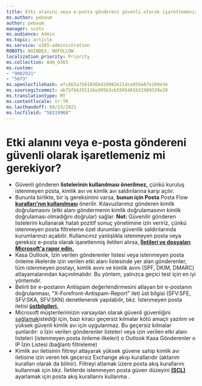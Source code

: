 ```yaml
---
title: Etki alanını veya e-posta göndereni güvenli olarak işaretlemeniz mi gerekiyor?
ms.author: pebaum
author: pebaum
manager: scotv
ms.audience: Admin
ms.topic: article
ms.service: o365-administration
ROBOTS: NOINDEX, NOFOLLOW
localization_priority: Priority
ms.collection: Adm_O365
ms.custom:
- "9002921"
- "5673"
ms.openlocfilehash: afc865a7b91036bd2d982e21dce059a87e109e3e
ms.sourcegitcommit: ab75f66355116e995b3cb5505465b31989339e28
ms.translationtype: MT
ms.contentlocale: tr-TR
ms.lasthandoff: 08/13/2021
ms.locfileid: "58319968"
---
```

# <a name="need-to-mark-a-domain-or-email-sender-safe"></a>Etki alanını veya e-posta göndereni güvenli olarak işaretlemeniz mi gerekiyor?

- Güvenli gönderen **listelerinin kullanılması önerilmez,** çünkü kuruluş istenmeyen posta, kimlik avı ve kimlik avı saldırılarına karşı açılır.
- Bununla birlikte, bir iş gereksinimi varsa, **bunun için Posta** Posta Flow **[kuralları'nın kullanılması](https://docs.microsoft.com/microsoft-365/security/office-365-security/create-safe-sender-lists-in-office-365?view=o365-worldwide#recommended-use-mail-flow-rules)** önerilir. Kılavuzlarımız gönderen kimlik doğrulamasını (etki alanı göndermenin kimlik doğrulamasının kimlik doğrulaması olmadığını doğrular) sağlar. 
    **Not:** Güvenilir gönderen listelerini kullanarak hatalı pozitif sonuç yönetimine izin veririz, çünkü istenmeyen posta filtreleme özel durumları güvenlik saldırılarında kurumlarınızı açabilir. Kullanıcınız yanlışlıkla istenmeyen posta veya gereksiz e-posta olarak işaretlenmiş iletileri alırsa, **[İletileri ve dosyaları Microsoft'a rapor edin.](https://protection.office.com/reportsubmission)**
- Kasa Outlook, İzin verilen gönderenler listesi veya istenmeyen posta önleme ilkelerde izin verilen etki alanı listesinde yer alan gönderenler, tüm istenmeyen postayı, kimlik avını ve kimlik avını (SPF, DKIM, DMARC) atlayamalarından kaçınılmalıdır.  Bu yöntem, yalnızca geçici test için en iyi yöntemdir.
- Belirli bir e-postanın Antispam değerlendirmesini atlayan bir e-postanın doğrulanması, "X-Forefront-Antispam-Report" ileti üst bilgisi (SFV:SFE, SFV:SKA, SFV:SKN) denetlenerek yapılabilir, bkz. İstenmeyen posta iletisi **[üstbilgileri.](https://docs.microsoft.com/microsoft-365/security/office-365-security/anti-spam-message-headers)**
- Microsoft müşterilerimizin varsayılan olarak güvenli güvenliğini [sağlamak](https://docs.microsoft.com/microsoft-365/security/office-365-security/secure-by-default#exceptions)istediği için, bazı kiracı geçersiz kılmalar kötü amaçlı yazılım ve yüksek güvenli kimlik avı için uygulanmaz. Bu geçersiz kılmalar şunlardır: o İzin verilen gönderenler listeleri veya izin verilen etki alanı listeleri (istenmeyen posta önleme ilkeleri) o Outlook Kasa Gönderenler o IP İzin Listesi (bağlantı filtreleme) 
- Kimlik avı iletisinin filtreyi atlayarak yüksek güvene sahip kimlik avı iletisine izin veren tek geçersiz Exchange akışı kurallarıdır (aktarım kuralları olarak da bilinir). Filtreyi atlamak üzere posta akış kurallarını kullanmak için bkz. İletilerde istenmeyen posta güven düzeyini **[(SCL)](https://docs.microsoft.com/microsoft-365/security/office-365-security/use-mail-flow-rules-to-set-the-spam-confidence-level-scl-in-messages)** ayarlamak için posta akış kurallarını kullanma .